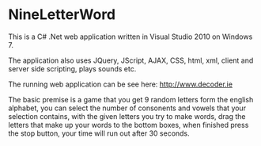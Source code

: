 # NineLetterWord

This is a C# .Net web application written in Visual Studio 2010 on Windows 7.

The application also uses JQuery, JScript, AJAX, CSS, html, xml, client and server side scripting, plays sounds etc.

The running web application can be see here: http://www.decoder.ie

The basic premise is a game that you get 9 random letters form the english alphabet, you can select the number of
consonents and vowels that your selection contains, with the given letters you try to make words, drag the letters
that make up your words to the bottom boxes, when finished press the stop button, your time will run out after 30 seconds.

